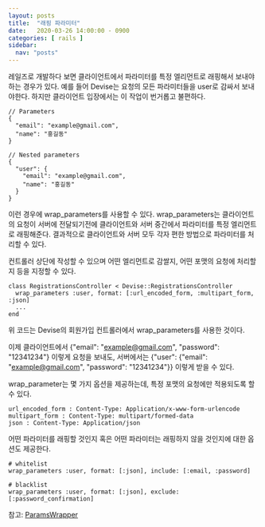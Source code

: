 ```yaml
---
layout: posts
title:  "래핑 파라미터"
date:   2020-03-26 14:00:00 - 0900
categories: [ rails ]
sidebar:
  nav: "posts"
---
```


레일즈로 개발하다 보면 클라이언트에서 파라미터를 특정 엘리먼트로 래핑해서 보내야하는 경우가 있다. 예를 들어 Devise는 요청의 모든 파라미터들을 user로 감싸서 보내야한다. 하지만 클라이언트 입장에서는 이 작업이 번거롭고 불편하다.

~~~
// Parameters
{
  "email": "example@gmail.com",
  "name": "홍길동"
}

// Nested parameters
{
  "user": {
    "email": "example@gmail.com",
    "name": "홍길동"
  }
}
~~~
이런 경우에 wrap_parameters를 사용할 수 있다. wrap_parameters는 클라이언트의 요청이 서버에 전달되기전에 클라이언트와 서버 중간에서 파라미터를 특정 엘리먼트로 래핑해준다. 결과적으로 클라이언트와 서버 모두 각자 편한 방법으로 파라미터를 처리할 수 있다.

컨트롤러 상단에 작성할 수 있으며 어떤 엘리먼트로 감쌀지, 어떤 포맷의 요청에 처리할지 등을 지정할 수 있다.
~~~
class RegistrationsController < Devise::RegistrationsController
  wrap_parameters :user, format: [:url_encoded_form, :multipart_form, :json]
  ...
end
~~~
위 코드는 Devise의 회원가입 컨트롤러에서 wrap_parameters를 사용한 것이다.

이제 클라이언트에서 {"email": "example@gmail.com", "password": "12341234"} 이렇게 요청을 보내도,
서버에서는 {"user": {"email": "example@gmail.com", "password": "12341234"}} 이렇게 받을 수 있다.

wrap_parameter는 몇 가지 옵션을 제공하는데, 특정 포맷의 요청에만 적용되도록 할 수 있다.
~~~
url_encoded_form : Content-Type: Application/x-www-form-urlencode
multipart_form : Content-Type: multipart/formed-data
json : Content-Type: Application/json
~~~
어떤 파라미터를 래핑할 것인지 혹은 어떤 파라미터는 래핑하지 않을 것인지에 대한 옵션도 제공한다.
~~~
# whitelist
wrap_parameters :user, format: [:json], include: [:email, :password]

# blacklist
wrap_parameters :user, format: [:json], exclude: [:password_confirmation]
~~~

참고: [ParamsWrapper](http://api.rubyonrails.org/classes/ActionController/ParamsWrapper.html)